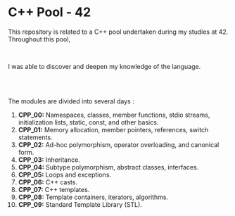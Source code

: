 # C++ Pool - 42

<p>This repository is related to a C++ pool undertaken during my studies at 42. Throughout this pool, </p><br>
<p>I was able to discover and deepen my knowledge of the language.</p><br>
<br>
<p>The modules are divided into several days :</p>
<ol>
  <li><strong>CPP_00:</strong> Namespaces, classes, member functions, stdio streams, initialization lists, static, const, and other basics.</li>
  <li><strong>CPP_01:</strong> Memory allocation, member pointers, references, switch statements.</li>
  <li><strong>CPP_02:</strong> Ad-hoc polymorphism, operator overloading, and canonical form.</li>
  <li><strong>CPP_03:</strong> Inheritance.</li>
  <li><strong>CPP_04:</strong> Subtype polymorphism, abstract classes, interfaces.</li>
  <li><strong>CPP_05:</strong> Loops and exceptions.</li>
  <li><strong>CPP_06:</strong> C++ casts.</li>
  <li><strong>CPP_07:</strong> C++ templates.</li>
  <li><strong>CPP_08:</strong> Template containers, iterators, algorithms.</li>
  <li><strong>CPP_09:</strong> Standard Template Library (STL).</li>
</ol>
